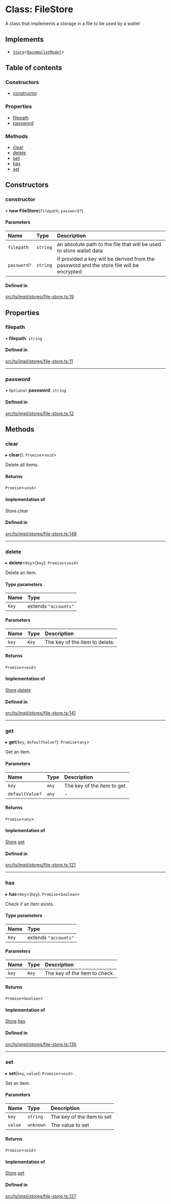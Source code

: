 # Class: FileStore

A class that implements a storage in a file to be used by a wallet

## Implements

- [`Store`](../interfaces/Store.md)<[`BaseWalletModel`](../interfaces/BaseWalletModel.md)\>

## Table of contents

### Constructors

- [constructor](FileStore.md#constructor)

### Properties

- [filepath](FileStore.md#filepath)
- [password](FileStore.md#password)

### Methods

- [clear](FileStore.md#clear)
- [delete](FileStore.md#delete)
- [get](FileStore.md#get)
- [has](FileStore.md#has)
- [set](FileStore.md#set)

## Constructors

### constructor

• **new FileStore**(`filepath`, `password?`)

#### Parameters

| Name | Type | Description |
| :------ | :------ | :------ |
| `filepath` | `string` | an absolute path to the file that will be used to store wallet data |
| `password?` | `string` | if provided a key will be derived from the password and the store file will be encrypted |

#### Defined in

[src/ts/impl/stores/file-store.ts:19](https://gitlab.com/i3-market/code/wp3/t3.2/i3m-wallet-monorepo/-/blob/47946b0/packages/base-wallet/src/ts/impl/stores/file-store.ts#L19)

## Properties

### filepath

• **filepath**: `string`

#### Defined in

[src/ts/impl/stores/file-store.ts:11](https://gitlab.com/i3-market/code/wp3/t3.2/i3m-wallet-monorepo/-/blob/47946b0/packages/base-wallet/src/ts/impl/stores/file-store.ts#L11)

___

### password

• `Optional` **password**: `string`

#### Defined in

[src/ts/impl/stores/file-store.ts:12](https://gitlab.com/i3-market/code/wp3/t3.2/i3m-wallet-monorepo/-/blob/47946b0/packages/base-wallet/src/ts/impl/stores/file-store.ts#L12)

## Methods

### clear

▸ **clear**(): `Promise`<`void`\>

Delete all items.

#### Returns

`Promise`<`void`\>

#### Implementation of

Store.clear

#### Defined in

[src/ts/impl/stores/file-store.ts:148](https://gitlab.com/i3-market/code/wp3/t3.2/i3m-wallet-monorepo/-/blob/47946b0/packages/base-wallet/src/ts/impl/stores/file-store.ts#L148)

___

### delete

▸ **delete**<`Key`\>(`key`): `Promise`<`void`\>

Delete an item.

#### Type parameters

| Name | Type |
| :------ | :------ |
| `Key` | extends ``"accounts"`` |

#### Parameters

| Name | Type | Description |
| :------ | :------ | :------ |
| `key` | `Key` | The key of the item to delete. |

#### Returns

`Promise`<`void`\>

#### Implementation of

[Store](../interfaces/Store.md).[delete](../interfaces/Store.md#delete)

#### Defined in

[src/ts/impl/stores/file-store.ts:141](https://gitlab.com/i3-market/code/wp3/t3.2/i3m-wallet-monorepo/-/blob/47946b0/packages/base-wallet/src/ts/impl/stores/file-store.ts#L141)

___

### get

▸ **get**(`key`, `defaultValue?`): `Promise`<`any`\>

Get an item.

#### Parameters

| Name | Type | Description |
| :------ | :------ | :------ |
| `key` | `any` | The key of the item to get. |
| `defaultValue?` | `any` | - |

#### Returns

`Promise`<`any`\>

#### Implementation of

[Store](../interfaces/Store.md).[get](../interfaces/Store.md#get)

#### Defined in

[src/ts/impl/stores/file-store.ts:121](https://gitlab.com/i3-market/code/wp3/t3.2/i3m-wallet-monorepo/-/blob/47946b0/packages/base-wallet/src/ts/impl/stores/file-store.ts#L121)

___

### has

▸ **has**<`Key`\>(`key`): `Promise`<`boolean`\>

Check if an item exists.

#### Type parameters

| Name | Type |
| :------ | :------ |
| `Key` | extends ``"accounts"`` |

#### Parameters

| Name | Type | Description |
| :------ | :------ | :------ |
| `key` | `Key` | The key of the item to check. |

#### Returns

`Promise`<`boolean`\>

#### Implementation of

[Store](../interfaces/Store.md).[has](../interfaces/Store.md#has)

#### Defined in

[src/ts/impl/stores/file-store.ts:135](https://gitlab.com/i3-market/code/wp3/t3.2/i3m-wallet-monorepo/-/blob/47946b0/packages/base-wallet/src/ts/impl/stores/file-store.ts#L135)

___

### set

▸ **set**(`key`, `value`): `Promise`<`void`\>

Set an item.

#### Parameters

| Name | Type | Description |
| :------ | :------ | :------ |
| `key` | `string` | The key of the item to set |
| `value` | `unknown` | The value to set |

#### Returns

`Promise`<`void`\>

#### Implementation of

[Store](../interfaces/Store.md).[set](../interfaces/Store.md#set)

#### Defined in

[src/ts/impl/stores/file-store.ts:127](https://gitlab.com/i3-market/code/wp3/t3.2/i3m-wallet-monorepo/-/blob/47946b0/packages/base-wallet/src/ts/impl/stores/file-store.ts#L127)
